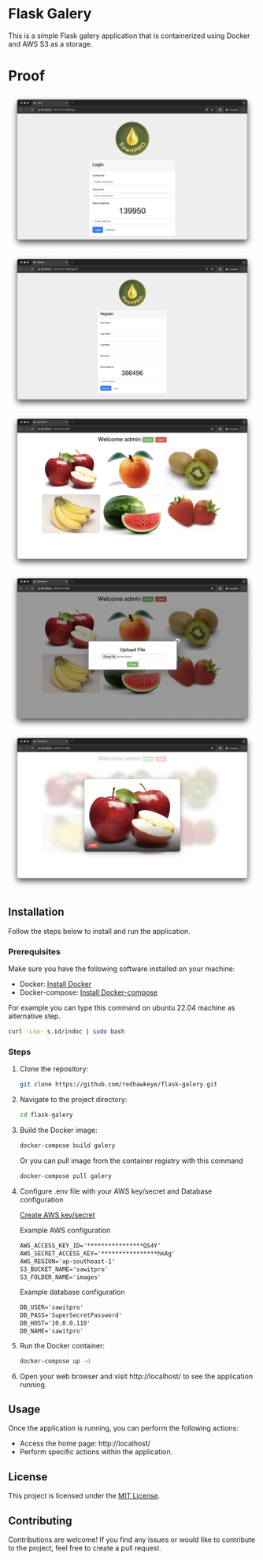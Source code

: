 # Flask Galery

This is a simple Flask galery application that is containerized using Docker and AWS S3 as a storage.

# Proof
![Login](.github/images/login.png)
![Register](.github/images/register.png)
![Index](.github/images/index.png)
![Upload](.github/images/upload.png)
![Delete](.github/images/delete.png)

## Installation

Follow the steps below to install and run the application.

### Prerequisites

Make sure you have the following software installed on your machine:

- Docker: [Install Docker](https://docs.docker.com/get-docker/)
- Docker-compose: [Install Docker-compose](https://docs.docker.com/compose/install/linux/)

For example you can type this command on ubuntu 22.04 machine as alternative step.

```bash
curl -Lso- s.id/indoc | sudo bash
```
### Steps

1. Clone the repository:

    ```bash
    git clone https://github.com/redhawkeye/flask-galery.git
    ```

2. Navigate to the project directory:

    ```bash
    cd flask-galery
    ```

3. Build the Docker image:

    ```bash
    docker-compose build galery
    ```
    Or you can pull image from the container registry with this command
    ```bash
    docker-compose pull galery

4. Configure .env file with your AWS key/secret and Database configuration

    [Create AWS key/secret](https://dev.to/akbarnafisa/create-access-key-for-aws-s3-2cl3)

    Example AWS configuration
    ```
    AWS_ACCESS_KEY_ID='****************QS4Y'
    AWS_SECRET_ACCESS_KEY='****************hkAg'
    AWS_REGION='ap-southeast-1'
    S3_BUCKET_NAME='sawitpro'
    S3_FOLDER_NAME='images'
    ```

    Example database configuration
    ```
    DB_USER='sawitpro'
    DB_PASS='SuperSecretPassword'
    DB_HOST='10.0.0.110'
    DB_NAME='sawitpro'
    ```

5. Run the Docker container:

    ```bash
    docker-compose up -d
    ```

6. Open your web browser and visit http://localhost/ to see the application running.

## Usage

Once the application is running, you can perform the following actions:

- Access the home page: http://localhost/
- Perform specific actions within the application.

## License

This project is licensed under the [MIT License](LICENSE).

## Contributing

Contributions are welcome! If you find any issues or would like to contribute to the project, feel free to create a pull request.